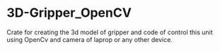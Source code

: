 # 3D-Gripper_OpenCV
Crate for creating the 3d model of gripper and code of control this unit using OpenCv and camera of laprop or any other device. 
